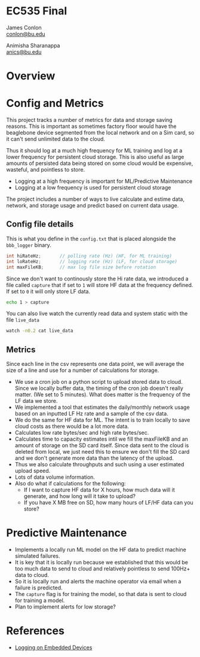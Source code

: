 # EC535 Final

James Conlon \
conlon@bu.edu

Animisha Sharanappa \
anics@bu.edu

# Overview


# Config and Metrics

This project tracks a number of metrics for data and storage saving reasons. This is important as sometimes factory floor would have the beaglebone device segmented from the local network and on a Sim card, so it can't send unlimited data to the cloud.

Thus it should log at a much high frequency for ML training and log at a lower frequency for persistent cloud storage. This is also useful as large amounts of persisted data being stored on some cloud would be expensive, wasteful, and pointless to store.

- Logging at a high frequency is important for ML/Predictive Maintenance
- Logging at a low frequency is used for persistent cloud storage

The project includes a number of ways to live calculate and estime data, network, and storage usage and predict based on current data usage.

## Config file details

This is what you define in the `config.txt` that is placed alongside the `bbb_logger` binary.
```c
int hiRateHz;       // polling rate (Hz) (HF, for ML training)
int loRateHz;       // logging rate (Hz) (LF, for cloud storage)
int maxFileKB;      // max log file size before rotation
```

Since we don't want to continously store the Hi rate data, we introduced a file called `capture` that if set to `1` will store HF data at the frequency defined. If set to `0` it will only store LF data. 

```sh
echo 1 > capture
```

You can also live watch the currently read data and system static with the file `live_data`
```sh
watch -n0.2 cat live_data
```

## Metrics

Since each line in the csv represents one data point, we will average the size of a line and use for a number of calculations for storage.

- We use a cron job on a python script to upload stored data to cloud. Since we locally buffer data, the timing of the cron job doesn't really matter. (We set to 5 minutes). What does matter is the frequency of the LF data we store.
- We implemented a tool that estimates the daily/monthly network usage based on an inputted LF Hz rate and a sample of the csv data. 
- We do the same for HF data for ML. The intent is to train locally to save cloud costs as there would be a lot more data.
- Calculates low rate bytes/sec and high rate bytes/sec. 
- Calculates time to capacity estimates intil we fill the maxFileKB and an amount of storage on the SD card itself. Since data sent to the cloud is deleted from local, we just need this to ensure we don't fill the SD card and we don't generate more data than the latency of the upload.
- Thus we also calculate throughputs and such using a user estimated upload speed.
- Lots of data volume information.
- Also do what if calculations for the following:
    - If I want to capture HF data for X hours, how much data will it generate, and how long will it take to upload?
    - If you have X MB free on SD, how many hours of LF/HF data can you store?

# Predictive Maintenance

- Implements a locally run ML model on the HF data to predict machine simulated failures.
- It is key that it is locally run because we established that this would be too much data to send to cloud and relatively pointless to send 100Hz+ data to cloud. 
- So it is locally run and alerts the machine operator via email when a failure is predicted.
- The `capture` flag is for training the model, so that data is sent to cloud for training a model.
- Plan to implement alerts for low storage?



# References

- [Logging on Embedded Devices](https://interrupt.memfault.com/blog/device-logging)
